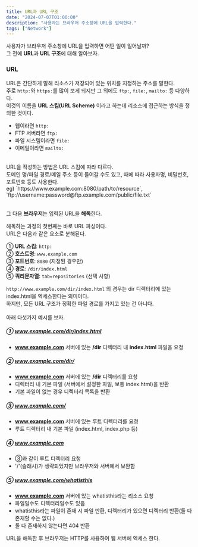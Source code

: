 ```yaml
---
title: URL과 URL 구조
date: "2024-07-07T01:00:00"
description: "사용자는 브라우저 주소창에 URL을 입력한다."
tags: ["Network"]
---
```


사용자가 브라우저 주소창에 URL을 입력하면 어떤 일이 일어날까?<br/>
그 전에 **URL**과 **URL 구조**에 대해 알아보자.

### URL
URL은 간단하게 말해 리소스가 저장되어 있는 위치를 지정하는 주소를 말한다.<br/>
주로 `http:`와 `https:`를 많이 보게 되지만 그 외에도 `ftp:`, `file:`, `mailto:` 등 다양하다.<br/>
이것의 이름을 **URL 스킴(URL Scheme)** 이라고 하는데 리소스에 접근하는 방식을 정의한 것이다. <br/>

- 웹이라면 `http:` 
- FTP 서버라면 `ftp:` 
- 파일 시스템이라면 `file:`
- 이메일이라면 `mailto:`
<br/>
URL을 작성하는 방법은 URL 스킴에 따라 다르다.<br/>
도메인 명/파일 경로/메일 주소 등이 들어갈 수도 있고, 때에 따라 사용자명, 비밀번호, 포트번호 등도 사용한다.<br/>
eg) `https://www.example.com:8080/path/to/resource`, <br/> `ftp://username:password@ftp.example.com/public/file.txt`

<br/>그 다음 **브라우저**는 입력된 URL을 **해독**한다.

해독하는 과정의 첫번째는 바로 URL 파싱이다.<br/>
URL은 다음과 같은 요소로 분해된다.<br/>



➀ **URL 스킴**: `http:`<br/>
➁ **호스트명**: `www.example.com`<br/>
➂ **포트번호**: `8080` (지정된 경우만)<br/>
➃ **경로**: `/dir/index.html`<br/>
➄ **쿼리문자열**: `tab=repositories` (선택 사항)<br/>

`http://www.example.com/dir/index.html` 의 경우는 dir 디렉터리에 있는 index.html을 엑세스한다는 의미이다.<br/>
하지만, 모든 URL 구조가 정확한 파일 경로를 가지고 있는 건 아니다.<br/><br/>
아래 다섯가지 예시를 보자.

##### ➀ www.example.com/dir/index.html
- **www.example.com** 서버에 있는 **/dir** 디렉터리 내 **index.html** 파일을 요청<br/>

##### ➁ www.example.com/dir/
- **www.example.com** 서버에 있는 **/dir** 디렉터리를 요청
- 디렉터리 내 기본 파일 (서버에서 설정한 파일, 보통 index.html)을 반환
- 기본 파일이 없는 경우 디렉터리 목록을 반환<br/>

##### ➂ www.example.com/
- **www.example.com** 서버에 있는 루트 디렉터리를 요청
- 루트 디렉터리 내 기본 파일 (index.html, index.php 등)
##### ➃ www.example.com
- ➂과 같이 루트 디렉터리 요청
- '/'(슬래시)가 생략되었지만 브라우저와 서버에서 보완함
##### ➄ www.example.com/whatisthis
- **www.example.com** 서버에 있는 whatisthis라는 리소스 요청
- 파일일수도 디렉터리일수도 있음
- whatisthis라는 파일이 존재 시 파일 반환, 디렉터리가 있으면 디렉터리 반환(둘 다 존재할 수는 없다.)
- 둘 다 존재하지 않는다면 404 반환

URL을 해독한 후 브라우저는 HTTP를 사용하여 웹 서버에 엑세스 한다.